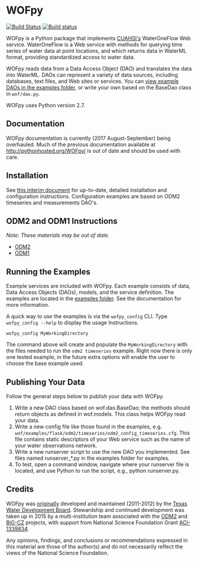# WOFpy

[![Build Status](https://travis-ci.org/ODM2/WOFpy.svg?branch=master)](https://travis-ci.org/ODM2/WOFpy) [![Build status](https://ci.appveyor.com/api/projects/status/piji7ib6wdjeoqku?svg=true)](https://ci.appveyor.com/project/ocefpaf/wofpy-4g2xh)

WOFpy is a Python package that implements [CUAHSI's](http://his.cuahsi.org) WaterOneFlow Web service.
WaterOneFlow is a Web service with methods for querying time series of water data at point locations,
and which returns data in WaterML format, providing standardized access to water data.

WOFpy reads data from a Data Access Object (DAO) and translates the data into WaterML.
DAOs can represent a variety of data sources, including databases, text files, and Web sites or services.
You can [view example DAOs in the examples folder](https://github.com/ODM2/WOFpy/tree/master/wof/examples), or write your own based on the BaseDao class in `wof/dao.py`.

WOFpy uses Python version 2.7.

Documentation
-------------

WOFpy documentation is currently (2017 August-September) being overhauled. Much of the previous documentation available at http://pythonhosted.org/WOFpy/ is out of date and should be used with care.

Installation
------------

See [this interim document](https://github.com/ODM2/WOFpy/blob/master/docs/WOFpyODM2LBR_installation.md) for up-to-date, detailed installation and configuration instructions. Configuration examples are based on ODM2 timeseries and measurements DAO's.

ODM2 and ODM1 Instructions
--------------------------

*Note: These materials may be out of date.*

- [ODM2](https://github.com/ODM2/WOFpy/blob/master/docs/Sphinx/ODM2Services.rst)
- [ODM1](https://github.com/ODM2/WOFpy/blob/master/docs/Sphinx/ODM1Services.rst)

Running the Examples
--------------------

Example services are included with WOFpy.
Each example consists of data,
Data Access Objects (DAOs), models,
and the service definition.
The examples are located in the [examples folder](https://github.com/ODM2/WOFpy/tree/master/wof/examples).
See the documentation for more information.

A quick way to use the examples is via the `wofpy_config` CLI.
Type `wofpy_config --help` to display the usage Instructions.

```shell
wofpy_config MyWorkingDirectory
```

The command above will create and populate the `MyWorkingDirectory` with the files needed to run the `odm2 timeseries` example.
Right now there is only one tested example,
in the future extra options will enable the user to choose the base example used.

Publishing Your Data
--------------------

Follow the general steps below to publish your data with WOFpy.

1. Write a new DAO class based on wof.dao.BaseDao;
   the methods should return objects as defined in wof.models.
   This class helps WOFpy read your data.
2. Write a new config file like those found in the examples,
   e.g. `wof/examples/flask/odm2/timeseries/odm2_config_timeseries.cfg`.
   This file contains static descriptors of your Web service such as the name of your water observations network.
3. Write a new runserver script to use the new DAO you implemented.
   See files named runserver_*.py in the examples folder for examples.
4. To test, open a command window,
   navigate where your runserver file is located,
   and use Python to run the script, e.g., python runserver.py.

Credits
-------

WOFpy was [originally](https://github.com/swtools/WOFpy/) developed and maintained (2011-2012) by the [Texas Water Development Board](http://www.twdb.texas.gov). Stewardship and continued development was taken up in 2015 by a multi-institution team associated with the [ODM2](http://www.odm2.org) and [BiG-CZ](https://bigcz.org/) projects, with support from National Science Foundation Grant [ACI-1339834](http://www.nsf.gov/awardsearch/showAward?AWD_ID=1339834).

Any opinions, findings, and conclusions or recommendations expressed in this material are those of the author(s) and do not necessarily reflect the views of the National Science Foundation.
